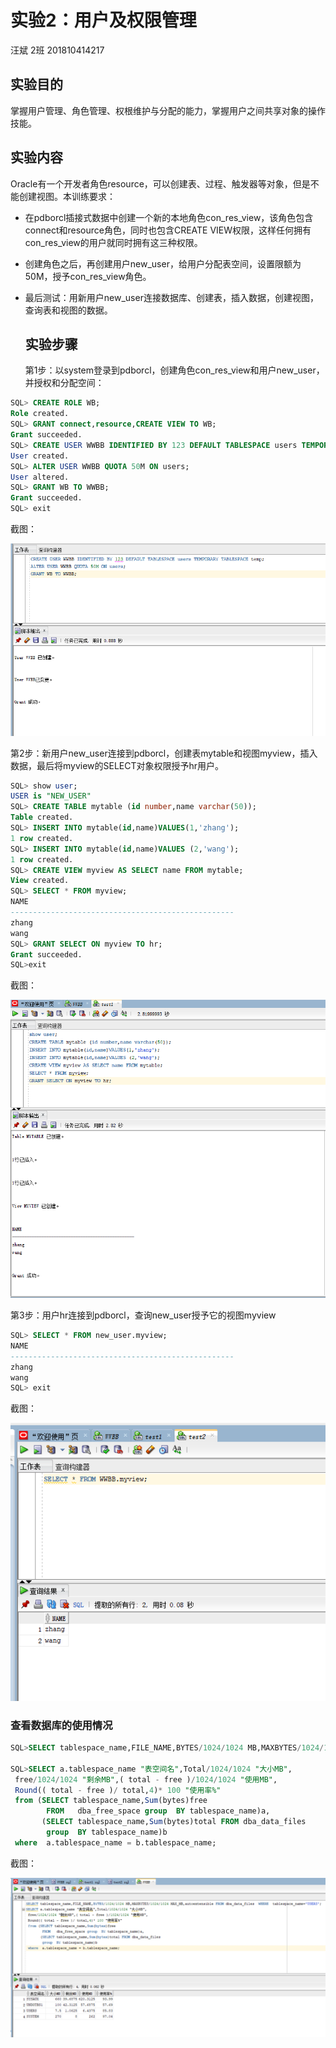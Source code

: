 #  实验2：用户及权限管理

汪斌  2班  201810414217

## 实验目的

掌握用户管理、角色管理、权根维护与分配的能力，掌握用户之间共享对象的操作技能。

##  实验内容

Oracle有一个开发者角色resource，可以创建表、过程、触发器等对象，但是不能创建视图。本训练要求：

- 在pdborcl插接式数据中创建一个新的本地角色con_res_view，该角色包含connect和resource角色，同时也包含CREATE VIEW权限，这样任何拥有con_res_view的用户就同时拥有这三种权限。

- 创建角色之后，再创建用户new_user，给用户分配表空间，设置限额为50M，授予con_res_view角色。

- 最后测试：用新用户new_user连接数据库、创建表，插入数据，创建视图，查询表和视图的数据。

  ## 实验步骤

  第1步：以system登录到pdborcl，创建角色con_res_view和用户new_user，并授权和分配空间：

```sql
SQL> CREATE ROLE WB;
Role created.
SQL> GRANT connect,resource,CREATE VIEW TO WB;
Grant succeeded.
SQL> CREATE USER WWBB IDENTIFIED BY 123 DEFAULT TABLESPACE users TEMPORARY TABLESPACE temp;
User created.
SQL> ALTER USER WWBB QUOTA 50M ON users;
User altered.
SQL> GRANT WB TO WWBB;
Grant succeeded.
SQL> exit
```

截图：

![QQ截图20210322112615](README.assets/QQ%E6%88%AA%E5%9B%BE20210322112615.png)

第2步：新用户new_user连接到pdborcl，创建表mytable和视图myview，插入数据，最后将myview的SELECT对象权限授予hr用户。

```sql
SQL> show user;
USER is "NEW_USER"
SQL> CREATE TABLE mytable (id number,name varchar(50));
Table created.
SQL> INSERT INTO mytable(id,name)VALUES(1,'zhang');
1 row created.
SQL> INSERT INTO mytable(id,name)VALUES (2,'wang');
1 row created.
SQL> CREATE VIEW myview AS SELECT name FROM mytable;
View created.
SQL> SELECT * FROM myview;
NAME
--------------------------------------------------
zhang
wang
SQL> GRANT SELECT ON myview TO hr;
Grant succeeded.
SQL>exit
```

截图：

![QQ截图20210322114209](README.assets/QQ%E6%88%AA%E5%9B%BE20210322114209.png)

第3步：用户hr连接到pdborcl，查询new_user授予它的视图myview

```sql
SQL> SELECT * FROM new_user.myview;
NAME
--------------------------------------------------
zhang
wang
SQL> exit
```

截图：

![QQ截图20210322114535](README.assets/QQ%E6%88%AA%E5%9B%BE20210322114535-1616461550903.png)





###  查看数据库的使用情况

```sql
SQL>SELECT tablespace_name,FILE_NAME,BYTES/1024/1024 MB,MAXBYTES/1024/1024 MAX_MB,autoextensible FROM dba_data_files  WHERE  tablespace_name='USERS';

SQL>SELECT a.tablespace_name "表空间名",Total/1024/1024 "大小MB",
 free/1024/1024 "剩余MB",( total - free )/1024/1024 "使用MB",
 Round(( total - free )/ total,4)* 100 "使用率%"
 from (SELECT tablespace_name,Sum(bytes)free
        FROM   dba_free_space group  BY tablespace_name)a,
       (SELECT tablespace_name,Sum(bytes)total FROM dba_data_files
        group  BY tablespace_name)b
 where  a.tablespace_name = b.tablespace_name;
```

截图：

![QQ截图20210323090125](README.assets/QQ%E6%88%AA%E5%9B%BE20210323090125-1616461566501.png)





